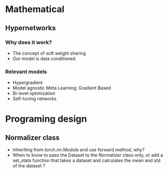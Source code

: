 # Mathematical 
## Hypernetworks

### Why does it work?

- The concept of soft weight sharing 
- Our model is data conditioned

### Relevant models
- Hypergradient
- Model agnostic Meta Learning: Gradient Based
- Bi-level optimization
- Self-tuning networks
# Programing design

## Normalizer class

- Inheriting from torch.nn.Module and use forward method, why?
- When to know to pass the Dataset to the Normalizer class only, or add a set_stats 
function that takes a dataset and calculates the mean and std of the dataset ?